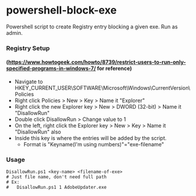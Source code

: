# powershell-block-exe
Powershell script to create Registry entry blocking a given exe.
Run as admin.

### Registry Setup
#### (https://www.howtogeek.com/howto/8739/restrict-users-to-run-only-specified-programs-in-windows-7/ for reference)
- Navigate to HKEY_CURRENT_USER\SOFTWARE\Microsoft\Windows\CurrentVersion\Policies
- Right click Policies > New > Key > Name it "Explorer"
- Right click the new Explorer key > New > DWORD (32-bit) > Name it "DisallowRun"
- Double click DisallowRun > Change value to 1
- On the left, right click the Explorer key > New > Key > Name it "DisallowRun" also
- Inside this key is where the entries will be added by the script.
  - Format is "Keyname(I'm using numbers)"="exe-filename"

### Usage  

    DisallowRun.ps1 <key-name> <filename-of-exe>  
    # Just file name, don't need full path
    # Ex:
    #   DisallowRun.ps1 1 AdobeUpdater.exe
